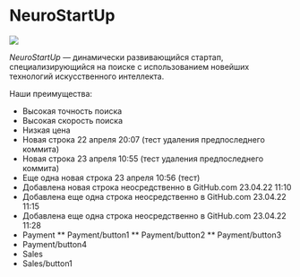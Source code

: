 # NeuroStartUp

![](https://netology-code.github.io/git-homeworks/introduction/assets/logo.png)

*NeuroStartUp* — динамически развивающийся стартап, специализирующийся на поиске с использованием 
 новейших технологий искусственного интеллекта.

Наши преимущества:
* Высокая точность поиска
* Высокая скорость поиска
* Низкая цена
* Новая строка 22 апреля 20:07 (тест удаления предпоследнего коммита)
* Новая строка 23 апреля 10:55 (тест удаления предпоследнего коммита)
* Еще одна новая строка 23 апреля 10:56 (тест)
* Добавлена новая строка неосредственно в GitHub.com 23.04.22 11:10
* Добавлена еще одна строка неосредственно в GitHub.com 23.04.22 11:15
* Добавлена еще одна строка неосредственно в GitHub.com 23.04.22 11:28
* Payment
** Payment/button1
** Payment/button2
** Payment/button3
* Payment/button4
* Sales
* Sales/button1
